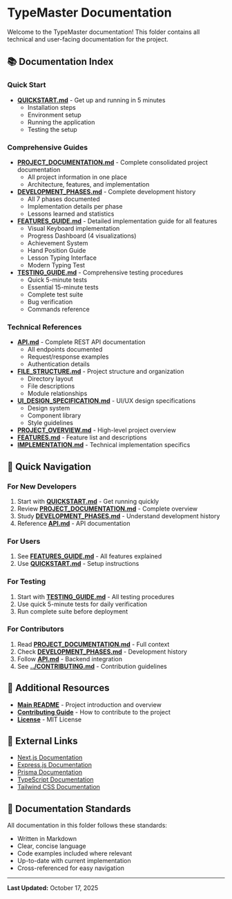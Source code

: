 # TypeMaster Documentation

Welcome to the TypeMaster documentation! This folder contains all technical and user-facing documentation for the project.

## 📚 Documentation Index

### Quick Start

- **[QUICKSTART.md](QUICKSTART.md)** - Get up and running in 5 minutes
  - Installation steps
  - Environment setup
  - Running the application
  - Testing the setup

### Comprehensive Guides

- **[PROJECT_DOCUMENTATION.md](PROJECT_DOCUMENTATION.md)** - Complete consolidated project documentation
  - All project information in one place
  - Architecture, features, and implementation
- **[DEVELOPMENT_PHASES.md](DEVELOPMENT_PHASES.md)** - Complete development history
  - All 7 phases documented
  - Implementation details per phase
  - Lessons learned and statistics
- **[FEATURES_GUIDE.md](FEATURES_GUIDE.md)** - Detailed implementation guide for all features
  - Visual Keyboard implementation
  - Progress Dashboard (4 visualizations)
  - Achievement System
  - Hand Position Guide
  - Lesson Typing Interface
  - Modern Typing Test
- **[TESTING_GUIDE.md](TESTING_GUIDE.md)** - Comprehensive testing procedures
  - Quick 5-minute tests
  - Essential 15-minute tests
  - Complete test suite
  - Bug verification
  - Commands reference

### Technical References

- **[API.md](API.md)** - Complete REST API documentation
  - All endpoints documented
  - Request/response examples
  - Authentication details
- **[FILE_STRUCTURE.md](FILE_STRUCTURE.md)** - Project structure and organization
  - Directory layout
  - File descriptions
  - Module relationships
- **[UI_DESIGN_SPECIFICATION.md](UI_DESIGN_SPECIFICATION.md)** - UI/UX design specifications
  - Design system
  - Component library
  - Style guidelines
- **[PROJECT_OVERVIEW.md](PROJECT_OVERVIEW.md)** - High-level project overview
- **[FEATURES.md](FEATURES.md)** - Feature list and descriptions
- **[IMPLEMENTATION.md](IMPLEMENTATION.md)** - Technical implementation specifics

## 🚀 Quick Navigation

### For New Developers

1. Start with **[QUICKSTART.md](QUICKSTART.md)** - Get running quickly
2. Review **[PROJECT_DOCUMENTATION.md](PROJECT_DOCUMENTATION.md)** - Complete overview
3. Study **[DEVELOPMENT_PHASES.md](DEVELOPMENT_PHASES.md)** - Understand development history
4. Reference **[API.md](API.md)** - API documentation

### For Users

1. See **[FEATURES_GUIDE.md](FEATURES_GUIDE.md)** - All features explained
2. Use **[QUICKSTART.md](QUICKSTART.md)** - Setup instructions

### For Testing

1. Start with **[TESTING_GUIDE.md](TESTING_GUIDE.md)** - All testing procedures
2. Use quick 5-minute tests for daily verification
3. Run complete suite before deployment

### For Contributors

1. Read **[PROJECT_DOCUMENTATION.md](PROJECT_DOCUMENTATION.md)** - Full context
2. Check **[DEVELOPMENT_PHASES.md](DEVELOPMENT_PHASES.md)** - Development history
3. Follow **[API.md](API.md)** - Backend integration
4. See **[../CONTRIBUTING.md](../CONTRIBUTING.md)** - Contribution guidelines

## 📖 Additional Resources

- **[Main README](../README.md)** - Project introduction and overview
- **[Contributing Guide](../CONTRIBUTING.md)** - How to contribute to the project
- **[License](../LICENSE)** - MIT License

## 🔗 External Links

- [Next.js Documentation](https://nextjs.org/docs)
- [Express.js Documentation](https://expressjs.com/)
- [Prisma Documentation](https://www.prisma.io/docs)
- [TypeScript Documentation](https://www.typescriptlang.org/docs)
- [Tailwind CSS Documentation](https://tailwindcss.com/docs)

## 📝 Documentation Standards

All documentation in this folder follows these standards:

- Written in Markdown
- Clear, concise language
- Code examples included where relevant
- Up-to-date with current implementation
- Cross-referenced for easy navigation

---

**Last Updated:** October 17, 2025
